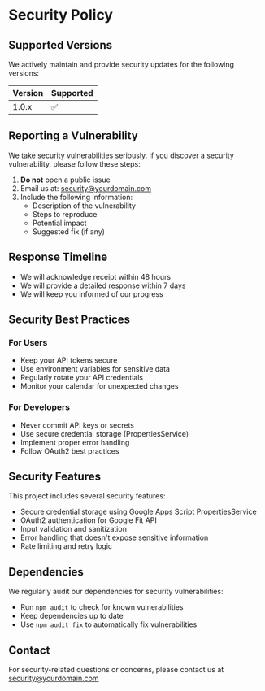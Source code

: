 # Security Policy

## Supported Versions

We actively maintain and provide security updates for the following versions:

| Version | Supported          |
| ------- | ------------------ |
| 1.0.x   | :white_check_mark: |

## Reporting a Vulnerability

We take security vulnerabilities seriously. If you discover a security vulnerability, please follow these steps:

1. **Do not** open a public issue
2. Email us at: security@yourdomain.com
3. Include the following information:
   - Description of the vulnerability
   - Steps to reproduce
   - Potential impact
   - Suggested fix (if any)

## Response Timeline

- We will acknowledge receipt within 48 hours
- We will provide a detailed response within 7 days
- We will keep you informed of our progress

## Security Best Practices

### For Users
- Keep your API tokens secure
- Use environment variables for sensitive data
- Regularly rotate your API credentials
- Monitor your calendar for unexpected changes

### For Developers
- Never commit API keys or secrets
- Use secure credential storage (PropertiesService)
- Implement proper error handling
- Follow OAuth2 best practices

## Security Features

This project includes several security features:
- Secure credential storage using Google Apps Script PropertiesService
- OAuth2 authentication for Google Fit API
- Input validation and sanitization
- Error handling that doesn't expose sensitive information
- Rate limiting and retry logic

## Dependencies

We regularly audit our dependencies for security vulnerabilities:
- Run `npm audit` to check for known vulnerabilities
- Keep dependencies up to date
- Use `npm audit fix` to automatically fix vulnerabilities

## Contact

For security-related questions or concerns, please contact us at security@yourdomain.com
